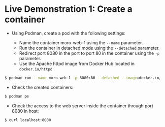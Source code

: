 # Live Demonstration 1: Create a container 

- Using Podman, create a pod with the following settings:
  
    - Name the container moro-web-1 using the `--name` parameter.
    - Run the container in detached mode using the `--detached` parameter.
    - Redirect port 8080 in the port to port 80 in the container using the `-p` parameter.
    - Use the Apache httpd image from Docker Hub located in `docker.io/httpd`

```bash
$ podman run --name moro-web-1 -p 8080:80 --detached --image=docker.io/httpd
```

- Check the created containers:

```bash
$ podman ps
```

- Check the access to the web server inside the container through port 8080 in host:

```bash
$ curl localhost:8080
```
  
